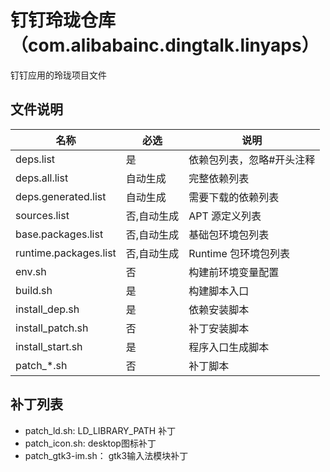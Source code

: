 # 钉钉玲珑仓库（com.alibabainc.dingtalk.linyaps）

钉钉应用的玲珑项目文件

## 文件说明

| 名称                  | 必选        | 说明                                                                             |
| --------------------- | ----------- | -------------------------------------------------------------------------------- |
| deps.list             | 是          | 依赖包列表，忽略#开头注释                                                        |
| deps.all.list         | 自动生成    | 完整依赖列表                                                                     |
| deps.generated.list   | 自动生成    | 需要下载的依赖列表                                                               |
| sources.list          | 否,自动生成 | APT 源定义列表                                                                   |
| base.packages.list    | 否,自动生成 | 基础包环境包列表                                                                 |
| runtime.packages.list | 否,自动生成 | Runtime 包环境包列表                                                             |
| env.sh                | 否          | 构建前环境变量配置                                                               |
| build.sh              | 是          | 构建脚本入口                                                                     |
| install_dep.sh        | 是          | 依赖安装脚本                                                                     |
| install_patch.sh      | 否          | 补丁安装脚本                                                                     |
| install_start.sh      | 是          | 程序入口生成脚本                                                                 |
| patch\_\*.sh          | 否          | 补丁脚本                                                                         |


## 补丁列表

* patch_ld.sh: LD_LIBRARY_PATH 补丁
* patch_icon.sh: desktop图标补丁
* patch_gtk3-im.sh： gtk3输入法模块补丁